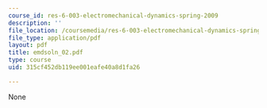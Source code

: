 ```yaml
---
course_id: res-6-003-electromechanical-dynamics-spring-2009
description: ''
file_location: /coursemedia/res-6-003-electromechanical-dynamics-spring-2009/315cf452db119ee001eafe40a8d1fa26_emdsoln_02.pdf
file_type: application/pdf
layout: pdf
title: emdsoln_02.pdf
type: course
uid: 315cf452db119ee001eafe40a8d1fa26

---
```

None